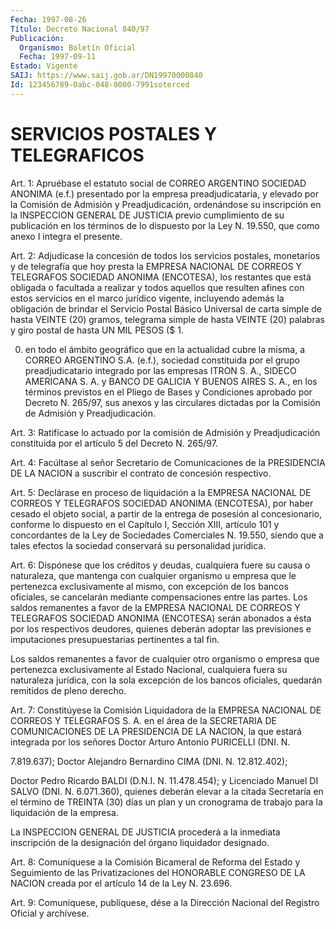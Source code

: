 ```yaml
---
Fecha: 1997-08-26
Título: Decreto Nacional 840/97
Publicación:
  Organismo: Boletín Oficial
  Fecha: 1997-09-11
Estado: Vigente
SAIJ: https://www.saij.gob.ar/DN19970000840
Id: 123456789-0abc-048-0000-7991soterced
---
```

# SERVICIOS POSTALES Y TELEGRAFICOS

<a id="1"></a>
Art. 1:  Apruébase  el  estatuto  social de CORREO ARGENTINO SOCIEDAD ANONIMA (e.f.) presentado por la empresa preadjudicataria, y elevado por la Comisión de Admisión y Preadjudicación, ordenándose  su inscripción en la INSPECCION  GENERAL  DE  JUSTICIA previo cumplimiento  de  su  publicación  en  los  términos  de  lo dispuesto por la Ley N. 19.550, que como anexo I integra el presente.

<a id="2"></a>
Art.  2: Adjudícase la concesión de todos los servicios postales, monetarios  y  de  telegrafía que hoy presta la EMPRESA NACIONAL DE CORREOS Y TELEGRAFOS SOCIEDAD ANONIMA (ENCOTESA), los restantes que está obligada o facultada  a realizar y todos aquellos que resulten afines con estos servicios en el marco jurídico vigente, incluyendo además la obligación de brindar el Servicio Postal Básico Universal de carta simple de hasta VEINTE  (20)  gramos,  telegrama simple de hasta VEINTE (20) palabras y giro postal de hasta UN MIL PESOS ($ 1.

000)  en  todo el ámbito geográfico que en la actualidad  cubre  la misma, a CORREO ARGENTINO S.A. (e.f.),  sociedad  constituida  por el  grupo  preadjudicatario integrado por las empresas ITRON S. A., SIDECO AMERICANA  S.  A.  y BANCO DE GALICIA Y BUENOS AIRES S. A., en los términos previstos en el Pliego de Bases y Condiciones aprobado por Decreto N. 265/97, sus anexos y las circulares dictadas por la Comisión de Admisión y Preadjudicación.

<a id="3"></a>
Art.  3:  Ratifícase  lo actuado por la comisión  de  Admisión  y Preadjudicación constituida por el artículo 5 del Decreto N. 265/97.

<a id="4"></a>
Art.  4: Facúltase al señor Secretario  de  Comunicaciones de  la PRESIDENCIA  DE  LA  NACION  a  suscribir  el contrato de concesión respectivo.

<a id="5"></a>
Art. 5: Declárase en proceso de liquidación  a la EMPRESA NACIONAL DE  CORREOS   Y TELEGRAFOS SOCIEDAD ANONIMA (ENCOTESA),  por  haber cesado el objeto  social,  a  partir  de  la entrega de posesión al concesionario,  conforme  lo dispuesto en el  Capítulo  I,  Sección XIII,  artículo  101  y  concordantes   de  la  Ley  de  Sociedades Comerciales  N. 19.550,  siendo  que a tales  efectos  la  sociedad conservará su personalidad jurídica.

<a id="6"></a>
Art. 6: Dispónese que los créditos  y  deudas, cualquiera fuere su causa o naturaleza, que mantenga con cualquier  organismo u empresa que  le  pertenezca exclusivamente al mismo, con excepción  de  los bancos oficiales,  se  cancelarán mediante compensaciones entre las partes. Los saldos remanentes  a  favor  de  la EMPRESA NACIONAL DE CORREOS Y TELEGRAFOS SOCIEDAD ANONIMA (ENCOTESA)  serán  abonados a ésta  por  los  respectivos  deudores, quienes deberán adoptar  las previsiones e imputaciones presupuestarias  pertinentes  a tal fin.

Los saldos remanentes a favor de cualquier otro organismo o empresa que pertenezca exclusivamente al Estado Nacional, cualquiera  fuera su  naturaleza  jurídica,  con  la  sola  excepción  de  los bancos oficiales, quedarán remitidos de pleno derecho.

<a id="7"></a>
Art.  7:  Constitúyese  la  Comisión  Liquidadora  de  la EMPRESA NACIONAL  DE CORREOS Y TELEGRAFOS S. A. en el área de la SECRETARIA DE COMUNICACIONES  DE  LA  PRESIDENCIA  DE LA NACION, la que estará integrada por los señores Doctor Arturo Antonio PURICELLI (DNI. N.

7.819.637); Doctor Alejandro Bernardino CIMA (DNI. N.  12.812.402);

Doctor Pedro  Ricardo BALDI (D.N.I. N. 11.478.454); y Licenciado Manuel DI SALVO (DNI. N. 6.071.360), quienes deberán  elevar a la citada  Secretaría  en el término de TREINTA (30) días un plan y un cronograma  de  trabajo  para  la  liquidación  de  la  empresa.

La  INSPECCION  GENERAL   DE  JUSTICIA  procederá  a  la  inmediata inscripción  de  la designación  del  órgano  liquidador  designado.

<a id="8"></a>
Art. 8: Comuníquese  a la Comisión Bicameral de Reforma del Estado y Seguimiento de las Privatizaciones  del  HONORABLE CONGRESO DE LA NACION creada por el artículo 14 de la Ley N. 23.696.

<a id="9"></a>
Art. 9: Comuníquese, publíquese, dése a la Dirección Nacional del Registro Oficial y archívese.